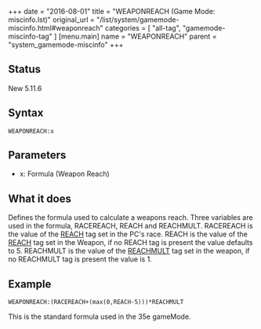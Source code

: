 +++
date = "2016-08-01"
title = "WEAPONREACH (Game Mode: miscinfo.lst)"
original_url = "/list/system/gamemode-miscinfo.html#weaponreach"
categories = [ "all-tag", "gamemode-miscinfo-tag" ]
[menu.main]
    name = "WEAPONREACH"
    parent = "system_gamemode-miscinfo"
+++

## Status

New 5.11.6

## Syntax

`WEAPONREACH:x`

## Parameters

-   x: Formula (Weapon Reach)



What it does
------------

Defines the formula used to calculate a weapons reach. Three variables
are used in the formula, RACEREACH, REACH and REACHMULT. RACEREACH is
the value of the [REACH](/list/data/races/reach.html) tag set in the
PC's race. REACH is the value of the
[REACH](/list/data/equipment/reach.html) tag set in the Weapon, if no
REACH tag is present the value defaults to 5. REACHMULT is the value of
the [REACHMULT](/list/data/equipment/reachmult.html) tag set in the
weapon, if no REACHMULT tag is present the value is 1.

Example
-------

`WEAPONREACH:(RACEREACH+(max(0,REACH-5)))*REACHMULT`

This is the standard formula used in the 35e gameMode.

